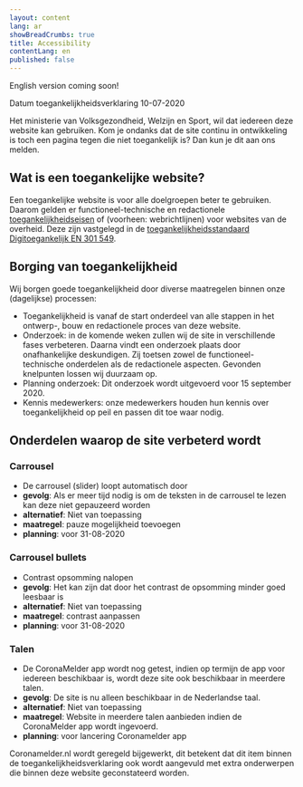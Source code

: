 ```yaml
---
layout: content
lang: ar
showBreadCrumbs: true
title: Accessibility
contentLang: en
published: false
---
```




English version coming soon!

Datum toegankelijkheidsverklaring 10-07-2020

Het ministerie van Volksgezondheid, Welzijn en Sport, wil dat iedereen deze website kan gebruiken. Kom je ondanks dat de site continu in ontwikkeling is toch een pagina tegen die niet toegankelijk is? Dan kun je dit aan ons melden.

## Wat is een toegankelijke website?

Een toegankelijke website is voor alle doelgroepen beter te gebruiken. Daarom gelden er functioneel-technische en redactionele [toegankelijkheidseisen](https://www.digitoegankelijk.nl/) of (voorheen: webrichtlijnen) voor websites van de overheid. Deze zijn vastgelegd in de [toegankelijkheidsstandaard Digitoegankelijk EN 301 549](https://www.forumstandaardisatie.nl/open-standaarden/digitoegankelijk-en-301-549-met-wcag-21).

## Borging van toegankelijkheid

Wij borgen goede toegankelijkheid door diverse maatregelen binnen onze (dagelijkse) processen:

-	Toegankelijkheid is vanaf de start onderdeel van alle stappen in het ontwerp-, bouw en redactionele proces van deze website.
-	Onderzoek: in de komende weken zullen wij de site in verschillende fases verbeteren. Daarna vindt een onderzoek plaats door onafhankelijke deskundigen. Zij toetsen zowel de functioneel-technische onderdelen als de redactionele aspecten. Gevonden knelpunten lossen wij duurzaam op.
-	Planning onderzoek: Dit onderzoek wordt uitgevoerd voor 15 september 2020.
-	Kennis medewerkers: onze medewerkers houden hun kennis over toegankelijkheid op peil en passen dit toe waar nodig.

## Onderdelen waarop de site verbeterd wordt

### Carrousel 
-	De carrousel (slider) loopt automatisch door
-	**gevolg**: Als er meer tijd nodig is om de teksten in de carrousel te lezen kan deze niet gepauzeerd worden 
-	**alternatief**: Niet van toepassing
-	**maatregel**: pauze mogelijkheid toevoegen
-	**planning**: voor 31-08-2020

### Carrousel bullets
-	Contrast opsomming nalopen
-	**gevolg**: Het kan zijn dat door het contrast de opsomming minder goed leesbaar is 
-	**alternatief**: Niet van toepassing
-	**maatregel**: contrast aanpassen
-	**planning**: voor 31-08-2020

### Talen
-	De CoronaMelder app wordt nog getest, indien op termijn de app voor iedereen beschikbaar is, wordt deze site ook beschikbaar in meerdere talen.
-	**gevolg**: De site is nu alleen beschikbaar in de Nederlandse taal. 
-	**alternatief**: Niet van toepassing
-	**maatregel**: Website in meerdere talen aanbieden indien de CoronaMelder app wordt ingevoerd.    
-	**planning**: voor lancering Coronamelder app

Coronamelder.nl wordt geregeld bijgewerkt, dit betekent dat dit item binnen de toegankelijkheidsverklaring ook wordt aangevuld met extra onderwerpen die binnen deze website geconstateerd worden.



